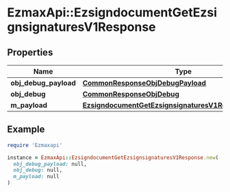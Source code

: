 # EzmaxApi::EzsigndocumentGetEzsignsignaturesV1Response

## Properties

| Name | Type | Description | Notes |
| ---- | ---- | ----------- | ----- |
| **obj_debug_payload** | [**CommonResponseObjDebugPayload**](CommonResponseObjDebugPayload.md) |  |  |
| **obj_debug** | [**CommonResponseObjDebug**](CommonResponseObjDebug.md) |  | [optional] |
| **m_payload** | [**EzsigndocumentGetEzsignsignaturesV1ResponseMPayload**](EzsigndocumentGetEzsignsignaturesV1ResponseMPayload.md) |  |  |

## Example

```ruby
require 'Ezmaxapi'

instance = EzmaxApi::EzsigndocumentGetEzsignsignaturesV1Response.new(
  obj_debug_payload: null,
  obj_debug: null,
  m_payload: null
)
```

